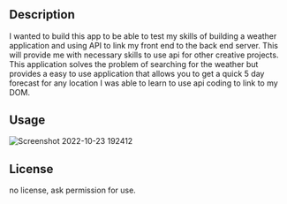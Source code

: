 # <Weather-App>

## Description

I wanted to build this app to be able to test my skills of building a weather application and using API to link my front end to the back end server. This will provide me with necessary skills to use api for other creative projects.
This application solves the problem of searching for the weather but provides a easy to use application that allows you to get a quick 5 day forecast for any location
I was able to learn to use api coding to link to my DOM.

## Usage
![Screenshot 2022-10-23 192412](https://user-images.githubusercontent.com/84696281/197423156-898a032f-d2c1-4024-b339-f8c7c0f10e9f.png)



## License

no license, ask permission for use.
